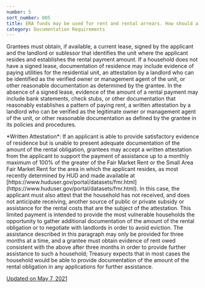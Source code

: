 ```yaml
---
number: 5
sort_number: 005
title: ERA funds may be used for rent and rental arrears. How should a grantee document where an applicant resides and the amount of rent or rental arrears owed?
category: Documentation Requirements
---
```


Grantees must obtain, if available, a current lease, signed by the applicant and the landlord or sublessor that identifies the unit where the applicant resides and establishes the rental payment amount. If a household does not have a signed lease, documentation of residence may include evidence of paying utilities for the residential unit, an attestation by a landlord who can be identified as the verified owner or management agent of the unit, or other reasonable documentation as determined by the grantee. In the absence of a signed lease, evidence of the amount of a rental payment may include bank statements, check stubs, or other documentation that reasonably establishes a pattern of paying rent, a written attestation by a landlord who can be verified as the legitimate owner or management agent of the unit, or other reasonable documentation as defined by the grantee in its policies and procedures.

<span id="5p2">
  *Written Attestation*: If an applicant is able to provide satisfactory evidence of residence but is unable to present adequate documentation of the amount of the rental obligation, grantees may accept a written attestation from the applicant to support the payment of assistance up to a monthly maximum of 100% of the greater of the Fair Market Rent or the Small Area Fair Market Rent for the area in which the applicant resides, as most recently determined by HUD and made available at [https://www.huduser.gov/portal/datasets/fmr.html](https://www.huduser.gov/portal/datasets/fmr.html). In this case, the applicant must also attest that the household has not received, and does not anticipate receiving, another source of public or private subsidy or assistance for the rental costs that are the subject of the attestation. This limited payment is intended to provide the most vulnerable households the opportunity to gather additional documentation of the amount of the rental obligation or to negotiate with landlords in order to avoid eviction. The assistance described in this paragraph may only be provided for three months at a time, and a grantee must obtain evidence of rent owed consistent with the above after three months in order to provide further assistance to such a household; Treasury expects that in most cases the household would be able to provide documentation of the amount of the rental obligation in any applications for further assistance.
</span>

<a href="{{ site.baseurl }}/implementation-guidance/changes/" class="era-guidance__datestamp">Updated on May 7, 2021</a>